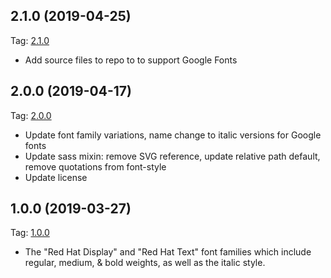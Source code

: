 ## 2.1.0 (2019-04-25)
Tag: [2.1.0](https://github.com/RedHatOfficial/RedHatFont/commits/2.1.0)

- Add source files to repo to to support Google Fonts

## 2.0.0 (2019-04-17)
Tag: [2.0.0](https://github.com/RedHatOfficial/RedHatFont/commits/2.0.0)

- Update font family variations, name change to italic versions for Google fonts
- Update sass mixin: remove SVG reference, update relative path default, remove quotations from font-style
- Update license

## 1.0.0 (2019-03-27)
Tag: [1.0.0](https://github.com/RedHatOfficial/RedHatFont/commits/1.0.0)

- The "Red Hat Display" and "Red Hat Text" font families which include regular, medium, & bold weights, as well as the italic style.
